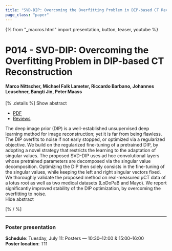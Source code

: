 ```yaml
---
title: "SVD-DIP: Overcoming the Overfitting Problem in DIP-based CT Reconstruction"
page_class: "paper"
---
```


{% from "_macros.html" import presentation, button, teaser, youtube %}

# P014 - SVD-DIP: Overcoming the Overfitting Problem in DIP-based CT Reconstruction

#### Marco Nittscher, Michael Falk Lameter, Riccardo Barbano, Johannes Leuschner, Bangti Jin, Peter Maass


[% .details %]
<a class="toggle_visibility" data-selector=".abstract" data-level="3">Show abstract</a>
- <a href="https://openreview.net/pdf?id=ivC7VP2mof">PDF</a>
- <a href="https://openreview.net/forum?id=ivC7VP2mof">Reviews</a>

<p>
    <span class="abstract">
        The deep image prior (DIP) is a well-established unsupervised deep learning method for image reconstruction; yet it is far from being flawless. The DIP overfits to noise if not early stopped, or optimized via a regularized objective. We build on the regularized fine-tuning of a pretrained DIP, by adopting a novel strategy that restricts the learning to the adaptation of singular values. The proposed SVD-DIP uses ad hoc convolutional layers whose pretrained parameters are decomposed via the singular value decomposition. Optimizing the DIP then solely consists in the fine-tuning of the singular values, while keeping the left and right singular vectors fixed. We thoroughly validate the proposed method on real-measured μCT data of a lotus root as well as two medical datasets (LoDoPaB and Mayo). We report significantly improved stability of the DIP optimization, by overcoming the overfitting to noise.
        <br>
        <span class="actions"><a class="toggle_visibility" data-level="2">Hide abstract</a></span>
    </span>
</p>
[% / %]

---


### Poster presentation

**Schedule**: Tuesday, July 11: Posters — 10:30–12:00 & 15:00–16:00<br>
**Poster location**: T11

